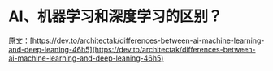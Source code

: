 # AI、机器学习和深度学习的区别？

原文：[https://dev.to/architectak/differences-between-ai-machine-learning-and-deep-leaning-46h5](https://dev.to/architectak/differences-between-ai-machine-learning-and-deep-leaning-46h5)